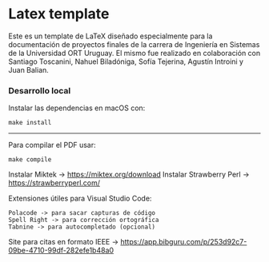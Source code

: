 # Latex template

Este es un template de LaTeX diseñado especialmente para la documentación de proyectos finales de la carrera de Ingeniería en Sistemas de la Universidad ORT Uruguay.
El mismo fue realizado en colaboración con Santiago Toscanini, Nahuel Biladóniga, Sofía Tejerina, Agustín Introini y Juan Balian.

### Desarrollo local

Instalar las dependencias en macOS con:

```shell
make install
```

---

Para compilar el PDF usar:

```shell
make compile
```

Instalar Miktek ->  https://miktex.org/download
Instalar Strawberry Perl -> https://strawberryperl.com/

Extensiones útiles para Visual Studio Code:

```
Polacode -> para sacar capturas de código
Spell Right -> para corrección ortográfica
Tabnine -> para autocompletado (opcional)
```

Site para citas en formato IEEE -> https://app.bibguru.com/p/253d92c7-09be-4710-99df-282efe1b48a0
